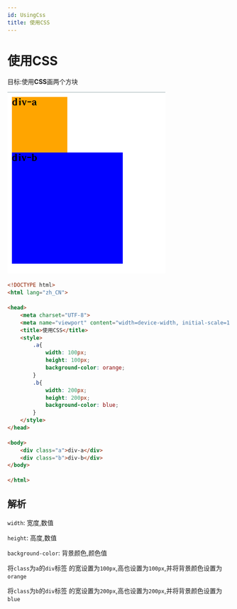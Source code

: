 ```yaml
---
id: UsingCss
title: 使用CSS
---
```


# 使用CSS

目标:使用**CSS**画两个方块

![bd9fab73ff884ffb5485159386abe429b5d781af](Assets/bd9fab73ff884ffb5485159386abe429b5d781af.png)

```html showLineNumbers
<!DOCTYPE html>
<html lang="zh_CN">

<head>
    <meta charset="UTF-8">
    <meta name="viewport" content="width=device-width, initial-scale=1.0">
    <title>使用CSS</title>
    <style>
        .a{
            width: 100px;
            height: 100px;
            background-color: orange;
        }
        .b{
            width: 200px;
            height: 200px;
            background-color: blue;
        }
    </style>
</head>

<body>
    <div class="a">div-a</div>
    <div class="b">div-b</div>
</body>

</html>
```

## 解析

`width`: 宽度,数值

`height`: 高度,数值

`background-color`: 背景颜色,颜色值

将`class`为`a`的`div`标签 的宽设置为`100px`,高也设置为`100px`,并将背景颜色设置为`orange`

将`class`为`b`的`div`标签 的宽设置为`200px`,高也设置为`200px`,并将背景颜色设置为`blue`
